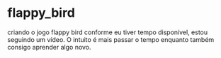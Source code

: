 # flappy_bird
 criando o jogo flappy bird conforme eu tiver tempo disponível, estou seguindo um vídeo. O intuito é mais passar o tempo enquanto também consigo aprender algo novo.
